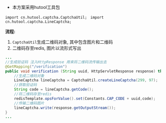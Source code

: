 - 本方案采用hutool工具包

`import cn.hutool.captcha.CaptchaUtil; `
`import cn.hutool.captcha.LineCaptcha;`

**流程:**

1. `CaptchaUtil`生成二维码对象, 其中包含图片和二维码
2. 二维码存至redis, 图片以流形式写出

```java
...
//生成验证码 注入HttpResponse 用来将二维码流传输出去
@GetMapping("/verification")
public void verification (String uuid, HttpServletResponse response) throws IOException {
	//生成二维码对象
	LineCaptcha lineCaptcha = CaptchaUtil.createLineCaptcha(299, 97);
	//获取验证码
	String code = lineCaptcha.getCode();
	//将二维码存至redis
	redisTemplate.opsForValue().set(Constants.CAP_CODE + uuid,code);
	//传输二维码图片
	lineCaptcha.write(response.getOutputStream());
}
...
```